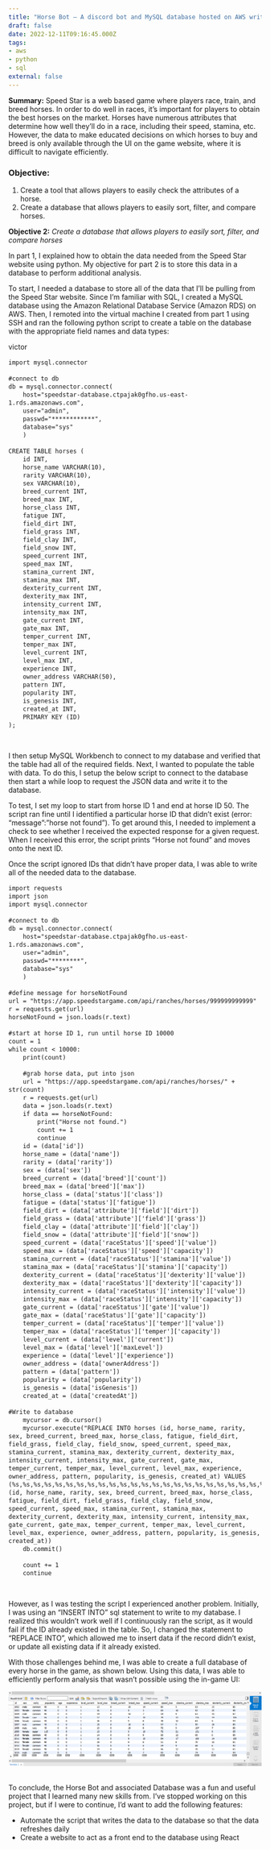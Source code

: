 ```yaml
---
title: "Horse Bot – A discord bot and MySQL database hosted on AWS written in python (Part 2)"
draft: false
date: 2022-12-11T09:16:45.000Z
tags:
- aws
- python
- sql
external: false
---
```


**Summary:** Speed Star is a web based game where players race, train, and breed horses. In order to do well in races, it’s important for players to obtain the best horses on the market. Horses have numerous attributes that determine how well they’ll do in a race, including their speed, stamina, etc. However, the data to make educated decisions on which horses to buy and breed is only available through the UI on the game website, where it is difficult to navigate efficiently.

### Objective:

1. Create a tool that allows players to easily check the attributes of a horse.
2. Create a database that allows players to easily sort, filter, and compare horses.

**Objective 2:** *Create a database that allows players to easily sort, filter, and compare horses*
&nbsp;

In part 1, I explained how to obtain the data needed from the Speed Star website using python. My objective for part 2 is to store this data in a database to perform additional analysis.

To start, I needed a database to store all of the data that I’ll be pulling from the Speed Star website. Since I’m familiar with SQL, I created a MySQL database using the Amazon Relational Database Service (Amazon RDS) on AWS. Then, I remoted into the virtual machine I created from part 1 using SSH and ran the following python script to create a table on the database with the appropriate field names and data types:

victor

```
import mysql.connector

#connect to db
db = mysql.connector.connect(
    host="speedstar-database.ctpajak0gfho.us-east-1.rds.amazonaws.com",
    user="admin",
    passwd="************",
    database="sys"
    )

CREATE TABLE horses (
    id INT,
    horse_name VARCHAR(10),
    rarity VARCHAR(10),
    sex VARCHAR(10),
    breed_current INT,
    breed_max INT,
    horse_class INT,
    fatigue INT,
    field_dirt INT,
    field_grass INT,
    field_clay INT,
    field_snow INT,
    speed_current INT,
    speed_max INT,
    stamina_current INT,
    stamina_max INT,
    dexterity_current INT,
    dexterity_max INT,
    intensity_current INT,
    intensity_max INT,
    gate_current INT,
    gate_max INT,
    temper_current INT,
    temper_max INT,
    level_current INT,
    level_max INT,
    experience INT,
    owner_address VARCHAR(50),
    pattern INT,
    popularity INT,
    is_genesis INT,
    created_at INT,
    PRIMARY KEY (ID)
);
```
&nbsp;

I then setup MySQL Workbench to connect to my database and verified that the table had all of the required fields. Next, I wanted to populate the table with data. To do this, I setup the below script to connect to the database then start a while loop to request the JSON data and write it to the database.

To test, I set my loop to start from horse ID 1 and end at horse ID 50. The script ran fine until I identified a particular horse ID that didn’t exist (error: “message”:”horse not found”). To get around this, I needed to implement a check to see whether I received the expected response for a given request. When I received this error, the script prints “Horse not found” and moves onto the next ID.

Once the script ignored IDs that didn’t have proper data, I was able to write all of the needed data to the database.

```
import requests
import json
import mysql.connector

#connect to db
db = mysql.connector.connect(
    host="speedstar-database.ctpajak0gfho.us-east-1.rds.amazonaws.com",
    user="admin",
    passwd="********",
    database="sys"
    )

#define message for horseNotFound
url = "https://app.speedstargame.com/api/ranches/horses/999999999999"
r = requests.get(url)
horseNotFound = json.loads(r.text)

#start at horse ID 1, run until horse ID 10000
count = 1
while count < 10000:
    print(count)
    
    #grab horse data, put into json
    url = "https://app.speedstargame.com/api/ranches/horses/" + str(count)
    r = requests.get(url)
    data = json.loads(r.text)
    if data == horseNotFound:
        print("Horse not found.")
        count += 1
        continue
    id = (data['id'])
    horse_name = (data['name'])
    rarity = (data['rarity'])
    sex = (data['sex'])
    breed_current = (data['breed']['count'])
    breed_max = (data['breed']['max'])
    horse_class = (data['status']['class'])
    fatigue = (data['status']['fatigue'])
    field_dirt = (data['attribute']['field']['dirt'])
    field_grass = (data['attribute']['field']['grass'])
    field_clay = (data['attribute']['field']['clay'])
    field_snow = (data['attribute']['field']['snow'])
    speed_current = (data['raceStatus']['speed']['value'])
    speed_max = (data['raceStatus']['speed']['capacity'])
    stamina_current = (data['raceStatus']['stamina']['value'])
    stamina_max = (data['raceStatus']['stamina']['capacity'])
    dexterity_current = (data['raceStatus']['dexterity']['value'])
    dexterity_max = (data['raceStatus']['dexterity']['capacity'])
    intensity_current = (data['raceStatus']['intensity']['value'])
    intensity_max = (data['raceStatus']['intensity']['capacity'])
    gate_current = (data['raceStatus']['gate']['value'])
    gate_max = (data['raceStatus']['gate']['capacity'])
    temper_current = (data['raceStatus']['temper']['value'])
    temper_max = (data['raceStatus']['temper']['capacity'])
    level_current = (data['level']['current'])
    level_max = (data['level']['maxLevel'])
    experience = (data['level']['experience'])
    owner_address = (data['ownerAddress'])
    pattern = (data['pattern'])
    popularity = (data['popularity'])
    is_genesis = (data['isGenesis'])
    created_at = (data['createdAt'])

#Write to database
    mycursor = db.cursor()
    mycursor.execute("REPLACE INTO horses (id, horse_name, rarity, sex, breed_current, breed_max, horse_class, fatigue, field_dirt, field_grass, field_clay, field_snow, speed_current, speed_max, stamina_current, stamina_max, dexterity_current, dexterity_max, intensity_current, intensity_max, gate_current, gate_max, temper_current, temper_max, level_current, level_max, experience, owner_address, pattern, popularity, is_genesis, created_at) VALUES (%s,%s,%s,%s,%s,%s,%s,%s,%s,%s,%s,%s,%s,%s,%s,%s,%s,%s,%s,%s,%s,%s,%s,%s,%s,%s,%s,%s,%s,%s,%s,%s)", (id, horse_name, rarity, sex, breed_current, breed_max, horse_class, fatigue, field_dirt, field_grass, field_clay, field_snow, speed_current, speed_max, stamina_current, stamina_max, dexterity_current, dexterity_max, intensity_current, intensity_max, gate_current, gate_max, temper_current, temper_max, level_current, level_max, experience, owner_address, pattern, popularity, is_genesis, created_at))
    db.commit()
    
    count += 1
    continue
```
&nbsp;

However, as I was testing the script I experienced another problem. Initially, I was using an “INSERT INTO” sql statement to write to my database. I realized this wouldn’t work well if I continuously ran the script, as it would fail if the ID already existed in the table. So, I changed the statement to “REPLACE INTO”, which allowed me to insert data if the record didn’t exist, or update all existing data if it already existed.

With those challenges behind me, I was able to create a full database of every horse in the game, as shown below. Using this data, I was able to efficiently perform analysis that wasn’t possible using the in-game UI:

![](/src/assets/horsebot7.png)
&nbsp;

To conclude, the Horse Bot and associated Database was a fun and useful project that I learned many new skills from. I’ve stopped working on this project, but if I were to continue, I’d want to add the following features:

+ Automate the script that writes the data to the database so that the data refreshes daily
+ Create a website to act as a front end to the database using React